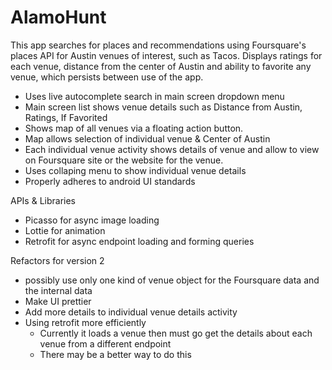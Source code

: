 # AlamoHunt

This app searches for places and recommendations using Foursquare's places API for Austin venues of 
interest, such as Tacos. Displays ratings for each venue, distance from the center of Austin and
ability to favorite any venue, which persists between use of the app.

- Uses live autocomplete search in main screen dropdown menu
- Main screen list shows venue details such as Distance from Austin, Ratings, If Favorited
- Shows map of all venues via a floating action button.
- Map allows selection of individual venue & Center of Austin
- Each individual venue activity shows details of venue and allow to view on Foursquare site
  or the website for the venue.
- Uses collaping menu to show individual venue details
- Properly adheres to android UI standards

APIs & Libraries
- Picasso for async image loading
- Lottie for animation
- Retrofit for async endpoint loading and forming queries


Refactors for version 2
- possibly use only one kind of venue object for the Foursquare data and the internal data
- Make UI prettier
- Add more details to individual venue details activity
- Using retrofit more efficiently
  - Currently it loads a venue then must go get the details about each venue from a different endpoint
  - There may be a better way to do this
  
